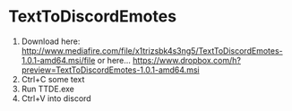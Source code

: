 # TextToDiscordEmotes

1) Download here: http://www.mediafire.com/file/x1trizsbk4s3ng5/TextToDiscordEmotes-1.0.1-amd64.msi/file
or here... https://www.dropbox.com/h?preview=TextToDiscordEmotes-1.0.1-amd64.msi
2) Ctrl+C some text
3) Run TTDE.exe
4) Ctrl+V into discord
